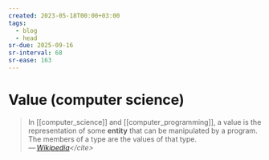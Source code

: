 ```yaml
---
created: 2023-05-18T00:00+03:00
tags:
  - blog
  - head
sr-due: 2025-09-16
sr-interval: 68
sr-ease: 163
---
```


# Value (computer science)

> In [[computer_science]] and [[computer_programming]], a value is the representation of some **entity** that can be manipulated by a program. The members of a type are the values of that type.\
> — <cite>[Wikipedia](https://en.wikipedia.org/wiki/Value_(computer_science))</cite>
